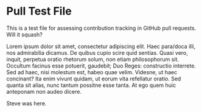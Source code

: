 # Pull Test File

This is a test file for assessing contribution tracking in GitHub pull requests. Will it squash?

Lorem ipsum dolor sit amet, consectetur adipiscing elit. Haec para/doca illi, nos admirabilia dicamus.
De quibus cupio scire quid sentias. Quasi vero, inquit, perpetua oratio rhetorum solum, non etiam philosophorum sit.
Occultum facinus esse potuerit, gaudebit; Duo Reges: constructio interrete. Sed ad haec, nisi molestum est, habeo quae velim.
Videsne, ut haec concinant? Ita enim vivunt quidam, ut eorum vita refellatur oratio. Sed quanta sit alias,
nunc tantum possitne esse tanta. At ego quem huic anteponam non audeo dicere.


Steve was here.
